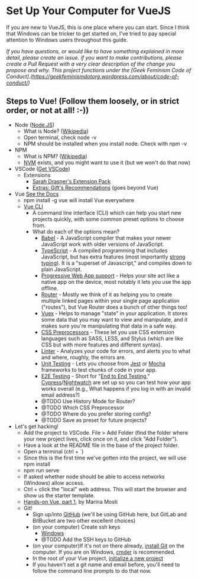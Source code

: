 # Set Up Your Computer for VueJS

If you are new to VueJS, this is one place where you can start. Since I think that Windows can  be tricker to get started on, I've tried to pay special attention to Windows users throughout this guide.

_If you have questions, or would like to have something explained in more detail, please create an issue. if you want to make contributions, please create a Pull Request with a very clear description of the change you propose and why. This project functions under the [Geek Feminism Code of Conduct].(https://geekfeminismdotorg.wordpress.com/about/code-of-conduct/)_

## Steps to Vue! (Follow them loosely, or in strict order, or not at all! :-))
- Node ([Node.JS](https://nodejs.org/en/download/))
    - What is Node? ([Wikipedia](https://en.wikipedia.org/wiki/Node.js))
    - Open terminal, check node -v
    - NPM should be installed when you install node. Check with npm -v
- NPM
    - What is NPM? ([Wikipedia](https://en.wikipedia.org/wiki/Npm_%28software%29))
    - [NVM](https://github.com/creationix/nvm) exists, and you might want to use it (but we won't do that now)
- VSCode ([Get VSCode](https://code.visualstudio.com/))
    - Extensions
        - [Sarah Drasner's Extension Pack](https://marketplace.visualstudio.com/items?itemName=sdras.vue-vscode-extensionpack)
        - [Extras: Gift's Recommendations](https://dev.to/lauragift21/a-collection-of-essential-vscode--extensions-26al) (goes beyond Vue)
- Vue [See the Docs](https://vuejs.org/v2/guide/installation.html)
    - npm install -g vue will install Vue everywhere
    - [Vue CLI](https://cli.vuejs.org/)
        - A command line interface (CLI) which can help you start new projects quickly, with some common preset options to choose from.
        - What do each of the options mean?
            - [Babel](https://babeljs.io/docs/en) - A JavaScript compiler that makes your newer JavaScript work with older versions of JavaScript.
            - [TypeScript](https://www.typescriptlang.org/index.html) - A compiled programming that includes JavaScript, but has extra features (most importantly [strong typing](https://en.wikipedia.org/wiki/Strong_and_weak_typing)). It is a "superset of Javascript," and compiles down to plain JavaScript.
            - [Progressive Web App support](https://en.wikipedia.org/wiki/Progressive_web_applications) - Helps your site act like a native app on the device, most notably it lets you use the app offline.
            - [Router](https://router.vuejs.org/) - Mostly we think of it as helping you to create multiple linked pages within your single page application ("routes"), but Vue Router does a bunch of other things too!
            - [Vuex](https://vuex.vuejs.org/) - Helps to manage "state" in your application. It stores some data that you may want to view and manipulate, and it makes sure you're manipulating that data in a safe way.
            - [CSS Preprocessors](https://developer.mozilla.org/en-US/docs/Glossary/CSS_preprocessor) - These let you use CSS extension languages such as SASS, LESS, and Stylus (which are like CSS but with more features and different syntax).
            - [Linter](https://en.wikipedia.org/wiki/Lint_(software)) - Analyzes your code for errors, and alerts you to what and where, roughly, the errors are.
            - [Unit Testing](https://vuejs.org/v2/guide/unit-testing.html) - Lets you choose from [Jest](https://github.com/facebook/jest) or [Mocha](https://mochajs.org/) frameworks to test chunks of code in your app.
            - [E2E Testing](https://dev.to/lambdatesting/all-you-need-to-know-about-end-to-end-testing-4nbb) - Short for "[End to End Testing](https://vuejsdevelopers.com/2019/04/01/vue-testing-unit-vs-e2e/)," [Cypress](https://www.cypress.io/)/[Nightwatch](http://nightwatchjs.org/) are set up so you can test how your app works overall (e.g., What happens if you log in with an invalid email address?)
            - @TODO Use History Mode for Router?
            - @TODO Which CSS Preprocessor
            - @TODO Where do you prefer storing config?
            - @TODO Save as preset for future projects?
- Let's get hacking!
    - Add the project to VSCode. File > Add Folder (find the folder where your new project lives, click once on it, and click "Add Folder").
    - Have a look at the README file in the base of the project folder.
    - Open a terminal (ctrl + `)
    - Since this is the first time we've gotten into the project, we will use npm install
    - npm run serve
    - If asked whether node should be able to access networks (Windows) allow access.
    - Ctrl + click the "local" web address. This will start the browser and show us the starter template.
    - [Hands-on Vue, part 1](https://dev.to/vuevixens/hands-on-vuejs-for-beginners-part-1-2j2g), by Marina Mosti
    - Git!
        - Sign up/into [GitHub](https://github.com/) (we'll be using GitHub here, but GitLab and BitBucket are two other excellent choices)
        - (on your computer) Create ssh keys
            - [Windows](https://confluence.atlassian.com/bitbucketserver/creating-ssh-keys-776639788.html)
            - @TODO Add the SSH keys to GitHub
        - (on your computer)If it's not on there already, [install Git](https://www.atlassian.com/git/tutorials/install-git) on the computer. If you are on Windows, [cmder](https://cmder.net/) is recommended.
        - In the root of your Vue project, [initialize a new project](https://help.github.com/en/articles/adding-an-existing-project-to-github-using-the-command-line)
        - If you haven't set a git name and email before, you'll need to follow the command line prompts to do that now.
